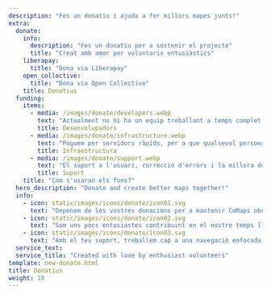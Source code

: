 ```yaml
---
description: "Fes un donatiu i ajuda a fer millors mapes junts!"
extra:
  donate:
    info:
      description: "Fes un donatiu per a sostenir el projecte"
      title: "Creat amb amor per voluntaris entusiàstics"
    liberapay:
      title: "Dona via Liberapay"
    open_collective:
      title: "Dona via Open Collective"
    title: Donatius
  funding:
    items:
      - media: /images/donate/developers.webp
        text: "Actualment no hi ha un equip treballant a temps complet en el desenvolupament de noves funcionalitats i la millora del servei. Per a fer avançar el producte de manera constant, es necessita un equip base."
        title: Desenvolupadors
      - media: /images/donate/infrastructure.webp
        text: "Paguem per servidors ràpids, per a que qualsevol persona arreu del món pugui descarregar actualitzacions gratuïtes de les dades dels mapes sense retards. Les transferències de dades de mapes són centenes de terabytes al mes, i la quantitat segueix creixent."
        title: Infraestructura
      - media: /images/donate/support.webp
        text: "El suport a l'usuari, correcció d'errors i la millora de l'estabilitat de l'aplicació són les nostres prioritats principals. La llista de sol·licituds i informes d'errors augmenten cada dia i hi ha moltes sol·licituds de suport de l'App Store, Google Play i els correus electrònics de suport."
        title: Suport
    title: "Com s'usaran els fons?"
  hero_description: "Donate and create better maps together!"
  info:
    - icon: static/images/icons/donate/icon01.svg
      text: "Depenem de les vostres donacions per a mantenir CoMaps obert i gratuït"
    - icon: static/images/icons/donate/icon02.svg
      text: "Som uns pocs entusiastes contribuint en el nostre temps lliure. Estimem el que fem, i estimem els nostres usuaris"
    - icon: static/images/icons/donate/icon03.svg
      text: "Amb el teu suport, treballem cap a una navegació enfocada a la privacitat i que sigui l'opció preferida al mercat"
  service_text:
  service_title: "Created with love by enthusiast volunteers"
template: new-donate.html
title: Donatius
weight: 10
---
```

